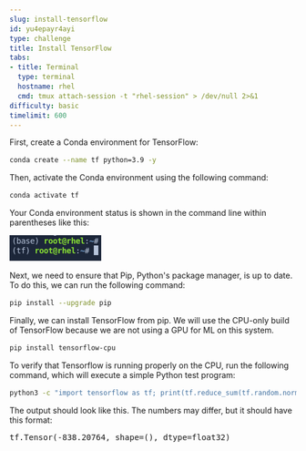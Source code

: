 ```yaml
---
slug: install-tensorflow
id: yu4epayr4ayi
type: challenge
title: Install TensorFlow
tabs:
- title: Terminal
  type: terminal
  hostname: rhel
  cmd: tmux attach-session -t "rhel-session" > /dev/null 2>&1
difficulty: basic
timelimit: 600
---
```

First, create a Conda environment for TensorFlow:

```bash
conda create --name tf python=3.9 -y
```

Then, activate the Conda environment using the following command:

```bash
conda activate tf
```
Your Conda environment status is shown in the command line within parentheses like this:

![](../assets/20230630_152220_Conda_Environment_Status.png)

Next, we need to ensure that Pip, Python's package manager, is up to date. To do this, we can run the following command:

```bash
pip install --upgrade pip
```

Finally, we can install TensorFlow from pip. We will use the CPU-only build of TensorFlow because we are not using a GPU for ML on this system.

```bash
pip install tensorflow-cpu
```

To verify that Tensorflow is running properly on the CPU, run the following command, which will execute a simple Python test program:

```bash
python3 -c "import tensorflow as tf; print(tf.reduce_sum(tf.random.normal([1000, 1000])))" 2>/dev/null

```

The output should look like this. The numbers may differ, but it should have this format:
<pre class="file">
tf.Tensor(-838.20764, shape=(), dtype=float32)
</pre>